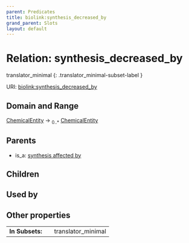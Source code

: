 ```yaml
---
parent: Predicates
title: biolink:synthesis_decreased_by
grand_parent: Slots
layout: default
---
```


# Relation: synthesis_decreased_by

translator_minimal
{: .translator_minimal-subset-label }




URI: [biolink:synthesis_decreased_by](https://w3id.org/biolink/vocab/synthesis_decreased_by)

## Domain and Range

[ChemicalEntity](ChemicalEntity.md) ->  <sub>0..\*</sub> [ChemicalEntity](ChemicalEntity.md)

## Parents

 *  is_a: [synthesis affected by](synthesis_affected_by.md)

## Children


## Used by


## Other properties

|  |  |  |
| --- | --- | --- |
| **In Subsets:** | | translator_minimal |

